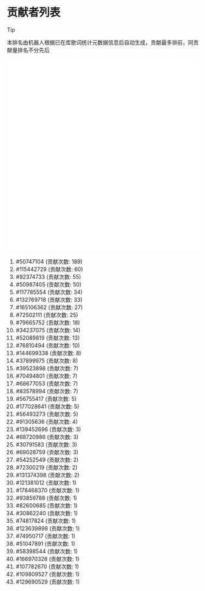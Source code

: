 # 贡献者列表

> [!TIP]
> 本排名由机器人根据已在库歌词统计元数据信息后自动生成，贡献最多排前，同贡献量排名不分先后

![贡献者头像画廊](./CONTRIBUTORS.svg)

1. #50747104 (贡献次数: 189)
2. #115442729 (贡献次数: 60)
3. #92374733 (贡献次数: 55)
4. #50987405 (贡献次数: 50)
5. #117785554 (贡献次数: 34)
6. #132769718 (贡献次数: 33)
7. #165106362 (贡献次数: 27)
8. #72502111 (贡献次数: 25)
9. #79665752 (贡献次数: 18)
10. #34237075 (贡献次数: 14)
11. #52089819 (贡献次数: 13)
12. #76810494 (贡献次数: 10)
13. #144699338 (贡献次数: 8)
14. #37899975 (贡献次数: 8)
15. #39523898 (贡献次数: 7)
16. #70494801 (贡献次数: 7)
17. #68677053 (贡献次数: 7)
18. #83578994 (贡献次数: 7)
19. #56755417 (贡献次数: 5)
20. #177028641 (贡献次数: 5)
21. #56493273 (贡献次数: 5)
22. #91305636 (贡献次数: 4)
23. #139452696 (贡献次数: 3)
24. #68720986 (贡献次数: 3)
25. #30791583 (贡献次数: 3)
26. #69028759 (贡献次数: 3)
27. #54252549 (贡献次数: 2)
28. #72300219 (贡献次数: 2)
29. #131374398 (贡献次数: 2)
30. #121381012 (贡献次数: 1)
31. #178468370 (贡献次数: 1)
32. #93859788 (贡献次数: 1)
33. #82600685 (贡献次数: 1)
34. #30862240 (贡献次数: 1)
35. #74817824 (贡献次数: 1)
36. #123639898 (贡献次数: 1)
37. #74950717 (贡献次数: 1)
38. #51047891 (贡献次数: 1)
39. #58398544 (贡献次数: 1)
40. #166970328 (贡献次数: 1)
41. #107782670 (贡献次数: 1)
42. #109809527 (贡献次数: 1)
43. #129690529 (贡献次数: 1)
